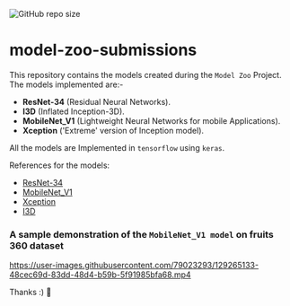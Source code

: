 
![GitHub repo size](https://img.shields.io/github/repo-size/Rajarshi1001/model-zoo-submissions?style=flat-square)

# model-zoo-submissions
This repository contains the models created during the `Model Zoo` Project.
The models implemented are:-
* __ResNet-34__ (Residual Neural Networks).
* __I3D__ (Inflated Inception-3D).
* __MobileNet_V1__ (Lightweight Neural Networks for mobile Applications).
* __Xception__ ('Extreme' version of Inception model).

All the models are Implemented in `tensorflow` using `keras`.

References for the models:
* [ResNet-34](https://arxiv.org/pdf/1512.03385.pdf)
* [MobileNet_V1](https://arxiv.org/pdf/1704.04861.pdf)
* [Xception](https://arxiv.org/pdf/1610.02357.pdf)
* [I3D](https://arxiv.org/pdf/1705.07750.pdf)

### A sample demonstration of the `MobileNet_V1 model` on fruits 360 dataset



https://user-images.githubusercontent.com/79023293/129265133-48cec69d-83dd-48d4-b59b-5f91985bfa68.mp4



Thanks :) 🖖
